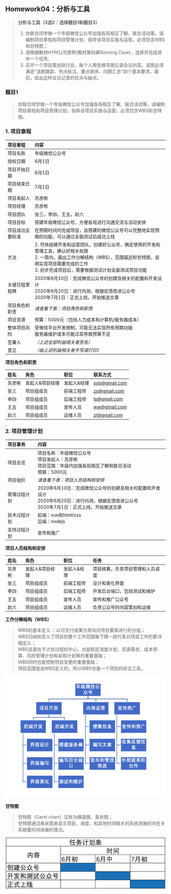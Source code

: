 ## Homework04：分析与工具
> **分析与工具（3选2：选择题目1和题目3）**
> 1. 你联合同学做一个年级微信公众号加强各班相互了解、联合活动等。请编制项目章程和项目管理计划，指导该项目实施与运营。必须包含WBS和甘特图；
> 2. 请根据教材HYM公司案例(教材第四章Running Case)，选择并完成其中一个任务;
> 3. 召开一个项目策划研讨会，每个人用思维导图记录会议内容，该图必须满足“话题跟踪、热点标注、要点排序、问题汇总”四个基本要求。最后，给出这样会议记录的优点与缺点。  
  
  
### 题目1
> 你联合同学做一个年级微信公众号加强各班相互了解、联合活动等。请编制项目章程和项目管理计划，指导该项目实施与运营。必须包含WBS和甘特图。  

### 1. 项目章程  

|项目章程|内容|
|:---|:---|
|项目名称|年级微信公众号|
|授权日期|6月1日|
|项目开始日期|6月1日|
|项目结束日期|7月1日|
|项目发起人|苏彦彬|
|项目经理|苏彦彬|
|项目团队|张三，李四，王五，赵六|
|项目目标|搭建年级微信公众号，方便各班进行沟通交流与活动安排|
|项目成功主要标准|在预期时间内完成项目，且搭建的微信公众号可以完整地实现预期的功能，可以通过全面测试后成功上线|
|方法|1. 尽快组建开发和运营团队，创建好公众号，确定使用的开发和管理工具，确认好相关权限<br/>2. 一周内，画出工作分解结构（WBS），范围描述和甘特图，说明实现项目需要完成的工作<br/> 3. 初步完成项目后，需要根据测试计划全面测试项目功能|
|关键日程里程碑|2020年6月10日：完成微信公众号的创建及相关的配置和开发设计<br/>2020年6月20日：进行内测，根据反馈改进公众号<br/>2020年7月1日：正式上线，开始推送文章|
|项目角色和职责|*请查看下表：项目角色和职责*|
|项目资源|预算：5000元（包括人力成本和计算机/服务器成本）|
|整体项目风险|受微信平台开发限制，可能无法实现所有预期功能<br/>服务器维护成本可能过高导致预算不足|
|签署人|*（上述全部利益相关者签名）*|
|意见|*（由上述利益相关者手写或打印）*|  

**项目角色和职责**  

|姓名|角色|职位|联系方式|
|:---|:---|:---|:---|
|苏彦彬|发起人&项目经理|发起人&经理|syb@gmail.com|
|张三|项目组成员|前端工程师|zs@gmail.com|
|李四|项目组成员|后端工程师|ls@gmail.com|
|王五|项目组成员|宣传人员|ww@gmail.com|
|赵六|项目组成员|运维人员|zl@gmail.com|  


### 2. 项目管理计划  

|项目事务|内容|
|:---|:---|
|项目总览|项目名称：年级微信公众号<br/>项目发起人：苏彦彬<br/>项目范围：年级内加强各班相互了解和联合活动<br/>预算：5000元|
|项目组织|*请查看下表：项目人员结构和安排*|
|管理过程计划|2020年6月10日：完成微信公众号的创建及相关的配置和开发设计<br/>2020年6月20日：进行内测，根据反馈改进公众号<br/>2020年7月1日：正式上线，开始推送文章|
|技术过程计划|前端：vue和html/css<br/>后端：nodejs|
|支持过程计划|宣传和推广|  

**项目人员结构和安排**  

|姓名|角色|职位|任务|
|:---|:---|:---|:---|
|苏彦彬|发起人&项目经理|发起人&经理|项目统筹，负责项目管理和人员调度|
|张三|项目组成员|前端工程师|设计和美化界面|
|李四|项目组成员|后端工程师|开发后台端口，包括测试和维护|
|王五|项目组成员|宣传人员|宣传和推广公众号|
|赵六|项目组成员|运维人员|负责公众号的内容策划和运维|  

**工作分解结构（WBS）**  
> WBS的基本定义 ：以可交付成果为导向对项目要素进行的分组；  
> WBS归纳和定义了项目的整个工作范围每下降一层代表对项目工作的更详细定义；  
> WBS总是处于计划过程的中心，也是制定进度计划、资源需求、成本预算、风险管理计划和采购计划等的重要基础；  
> WBS同时也是控制项目变更的重要基础；  
> 项目范围是由WBS定义的，所以WBS也是一个项目的综合工具。  

![WBS](https://github.com/SuBruce/IT-Project-Management/blob/master/Homework04/images/01.png)

**甘特图**  
> 甘特图（Gantt chart）又称为横道图、条状图；  
> 甘特图通过条状图来显示项目，进度，和其他时间相关的系统进展的内在关系随着时间进展的情况。  

![甘特图](https://github.com/SuBruce/IT-Project-Management/blob/master/Homework04/images/02.png)





